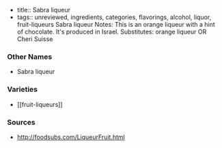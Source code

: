 - title:: Sabra liqueur
- tags:: unreviewed, ingredients, categories, flavorings, alcohol, liquor, fruit-liqueurs
Sabra liqueur Notes: This is an orange liqueur with a hint of chocolate. It's produced in Israel. Substitutes: orange liqueur OR Cheri Suisse

### Other Names

* Sabra liqueur

### Varieties

* [[fruit-liqueurs]]

### Sources
* http://foodsubs.com/LiqueurFruit.html
